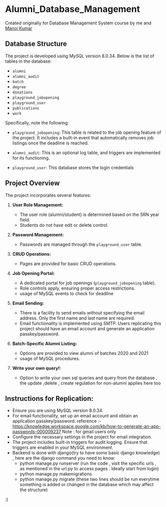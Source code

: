 # Alumni_Database_Management
Created originally for Database Management System course by me and [Manoj Kumar](https://github.com/ManojKumar392)
## Database Structure

The project is developed using MySQL version 8.0.34. Below is the list of tables in the database:

- `alumni`
- `alumni_audit`
- `batch`
- `degree`
- `donations`
- `playground_jobopening`
- `playground_user`
- `publications`
- `work`
  

Specifically, note the following:

- `playground_jobopening`: This table is related to the job opening feature of the project. It includes a built-in event that automatically removes job listings once the deadline is reached.

- `alumni_audit`: This is an optional log table, and triggers are implemented for its functioning.

- `playground_user`: This database stores the login credentials

## Project Overview

The project incorporates several features:

1. **User Role Management:**
   - The user role (alumni/student) is determined based on the SRN year field.
   - Students do not have edit or delete control.

2. **Password Management:**
   - Passwords are managed through the `playground_user` table.

3. **CRUD Operations:**
   - Pages are provided for basic CRUD operations.

4. **Job Opening Portal:**
   - A dedicated portal for job openings (`playground_jobopening` table).
   - Role controls apply, ensuring proper access restrictions.
   - usage of MySQL events to check for deadline

5. **Email Sending:**
   - There is a facility to send emails without specifying the email address. Only the first name and last name are required.
   - Email functionality is implemented using SMTP. Users replicating this project should have an email account and generate an application passkey/password.

6. **Batch-Specific Alumni Listing:**
   - Options are provided to view alumni of batches 2020 and 2021
   - usage of MySQL procedures.

7. **Write your own query!:**
   - Option to write your own sql queries and query from the database , the update ,delete , create regulation for non-alumni applies here too

## Instructions for Replication:

- Ensure you are using MySQL version 8.0.34.
- For email functionality, set up an email account and obtain an application passkey/password.
    reference :- https://knowledge.workspace.google.com/kb/how-to-generate-an-app-passwords-000009237
    Note : for gmail users only
- Configure the necessary settings in the project for email integration.
- The project includes built-in triggers for audit logging. Ensure that triggers are enabled in your MySQL environment.
- Backend is done with django(try to have some basic django knowledge) , here are the django command you need to know:
    - python manage.py runserver  (run the code , visit the specific urls , as mentioned in the url.py to access pages . Ideally start from login)
    - python manage.py makemigrations
    - python manage.py migrate (these two lines should be run everytime something is added or changed in the database which may affect the structure)

:)
